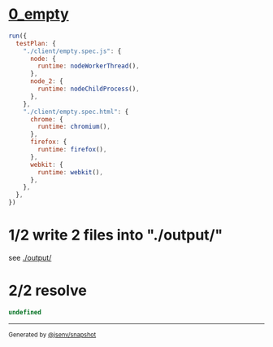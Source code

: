 # [0_empty](../../test_plan_logs_mixed.test.mjs#L121)

```js
run({
  testPlan: {
    "./client/empty.spec.js": {
      node: {
        runtime: nodeWorkerThread(),
      },
      node_2: {
        runtime: nodeChildProcess(),
      },
    },
    "./client/empty.spec.html": {
      chrome: {
        runtime: chromium(),
      },
      firefox: {
        runtime: firefox(),
      },
      webkit: {
        runtime: webkit(),
      },
    },
  },
})
```

# 1/2 write 2 files into "./output/"

see [./output/](./output/)

# 2/2 resolve

```js
undefined
```

---

<sub>
  Generated by <a href="https://github.com/jsenv/core/tree/main/packages/independent/snapshot">@jsenv/snapshot</a>
</sub>
